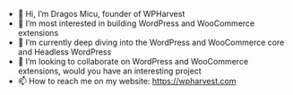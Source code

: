 - 👋 Hi, I’m Dragos Micu, founder of WPHarvest
- 👀 I’m most interested in building WordPress and WooCommerce extensions
- 🌱 I’m currently deep diving into the WordPress and WooCommerce core and Headless WordPress
- 💞️ I’m looking to collaborate on WordPress and WooCommerce extensions, would you have an interesting project
- 📫 How to reach me on my website: https://wpharvest.com

<!---
dragosite/dragosite is a ✨ special ✨ repository because its `README.md` (this file) appears on your GitHub profile.
You can click the Preview link to take a look at your changes.
--->
